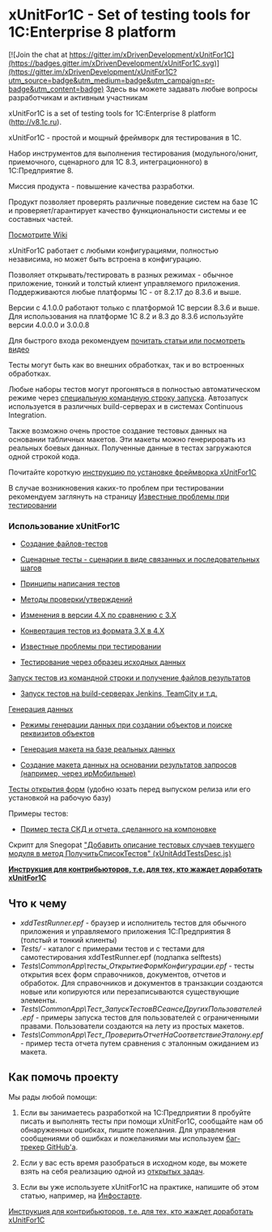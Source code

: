 # xUnitFor1C - Set of testing tools for 1C:Enterprise 8 platform

[![Join the chat at https://gitter.im/xDrivenDevelopment/xUnitFor1C](https://badges.gitter.im/xDrivenDevelopment/xUnitFor1C.svg)](https://gitter.im/xDrivenDevelopment/xUnitFor1C?utm_source=badge&utm_medium=badge&utm_campaign=pr-badge&utm_content=badge) Здесь вы можете задавать любые вопросы разработчикам и активным участникам

xUnitFor1C is a set of testing tools for 1C:Enterprise 8 platform (http://v8.1c.ru).

xUnitFor1C - простой и мощный фреймворк для тестирования в 1С.

Набор инструментов для выполнения тестирования (модульного/юнит, приемочного, сценарного для 1С 8.3, интеграционного) в 1С:Предприятие 8.

Миссия продукта - повышение качества разработки.

Продукт позволяет проверять различные поведение систем на базе 1С и проверяет/гарантирует качество функциональности системы и ее составных частей.

[Посмотрите Wiki](https://github.com/xDrivenDevelopment/xUnitFor1C/wiki)

xUnitFor1C работает с любыми конфигурациями, полностью независима, но может быть встроена в конфигурацию.

Позволяет открывать/тестировать в разных режимах - обычное приложение, тонкий и толстый клиент управляемого приложения. Поддерживаются любые платформы 1С - от 8.2.17 до 8.3.6 и выше.

Версии с 4.1.0.0 работают только с платформой 1С версии 8.3.6 и выше. Для использования на платформе 1С 8.2 и 8.3 до 8.3.6 используйте версии 4.0.0.0 и 3.0.0.8

Для быстрого входа рекомендуем [почитать статьи или посмотреть видео](https://github.com/xDrivenDevelopment/xUnitFor1C/wiki/%D0%A1%D1%82%D0%B0%D1%82%D1%8C%D0%B8-%D0%B8-%D0%B2%D0%B8%D0%B4%D0%B5%D0%BE-%D0%BF%D0%BE-%D1%82%D0%B5%D1%81%D1%82%D0%B8%D1%80%D0%BE%D0%B2%D0%B0%D0%BD%D0%B8%D1%8E-%D0%B2-1%D0%A1)

Тесты могут быть как во внешних обработках, так и во встроенных обработках.

Любые наборы тестов могут прогоняться в полностью автоматическом режиме через [специальную командную строку запуска](https://github.com/xDrivenDevelopment/xUnitFor1C/wiki/%D0%97%D0%B0%D0%BF%D1%83%D1%81%D0%BA-%D1%82%D0%B5%D1%81%D1%82%D0%BE%D0%B2-%D0%B8%D0%B7-%D0%BA%D0%BE%D0%BC%D0%B0%D0%BD%D0%B4%D0%BD%D0%BE%D0%B9-%D1%81%D1%82%D1%80%D0%BE%D0%BA%D0%B8-%D0%B8-%D0%BF%D0%BE%D0%BB%D1%83%D1%87%D0%B5%D0%BD%D0%B8%D0%B5-%D1%84%D0%B0%D0%B9%D0%BB%D0%BE%D0%B2-%D1%80%D0%B5%D0%B7%D1%83%D0%BB%D1%8C%D1%82%D0%B0%D1%82%D0%BE%D0%B2). Автозапуск используется в различных build-серверах и в системах Continuous Integration.

Также возможно очень простое создание тестовых данных на основании табличных макетов. Эти макеты можно генерировать из реальных боевых данных. Полученные данные в тестах загружаются одной строкой кода.

Почитайте короткую [инструкцию по установке фреймворка xUnitFor1C](https://github.com/xDrivenDevelopment/xUnitFor1C/wiki/%D0%98%D0%BD%D1%81%D1%82%D1%80%D1%83%D0%BA%D1%86%D0%B8%D1%8F-%D0%BF%D0%BE-%D1%83%D1%81%D1%82%D0%B0%D0%BD%D0%BE%D0%B2%D0%BA%D0%B5-%D1%84%D1%80%D0%B5%D0%B9%D0%BC%D0%B2%D0%BE%D1%80%D0%BA%D0%B0-xUnitFor1C)

В случае возникновения каких-то проблем при тестировании рекомендуем заглянуть на страницу [Известные проблемы при тестировании](https://github.com/xDrivenDevelopment/xUnitFor1C/wiki/%D0%98%D0%B7%D0%B2%D0%B5%D1%81%D1%82%D0%BD%D1%8B%D0%B5-%D0%BF%D1%80%D0%BE%D0%B1%D0%BB%D0%B5%D0%BC%D1%8B-%D0%BF%D1%80%D0%B8-%D1%82%D0%B5%D1%81%D1%82%D0%B8%D1%80%D0%BE%D0%B2%D0%B0%D0%BD%D0%B8%D0%B8)

### Использование xUnitFor1C

* [Создание файлов-тестов](https://github.com/xDrivenDevelopment/xUnitFor1C/wiki/%D0%A1%D0%BE%D0%B7%D0%B4%D0%B0%D0%BD%D0%B8%D0%B5-%D1%84%D0%B0%D0%B9%D0%BB%D0%BE%D0%B2-%D1%82%D0%B5%D1%81%D1%82%D0%BE%D0%B2)

* [Сценарные тесты - сценарии в виде связанных и последовательных шагов](https://github.com/xDrivenDevelopment/xUnitFor1C/wiki/%D0%A1%D1%86%D0%B5%D0%BD%D0%B0%D1%80%D0%BD%D1%8B%D0%B5-%D1%82%D0%B5%D1%81%D1%82%D1%8B---%D1%81%D1%86%D0%B5%D0%BD%D0%B0%D1%80%D0%B8%D0%B8-%D0%B2-%D0%B2%D0%B8%D0%B4%D0%B5-%D1%81%D0%B2%D1%8F%D0%B7%D0%B0%D0%BD%D0%BD%D1%8B%D1%85-%D0%B8-%D0%BF%D0%BE%D1%81%D0%BB%D0%B5%D0%B4%D0%BE%D0%B2%D0%B0%D1%82%D0%B5%D0%BB%D1%8C%D0%BD%D1%8B%D1%85-%D1%88%D0%B0%D0%B3%D0%BE%D0%B2)

* [Принципы написания тестов](https://github.com/xDrivenDevelopment/xUnitFor1C/wiki/%D0%9F%D1%80%D0%B8%D0%BD%D1%86%D0%B8%D0%BF%D1%8B-%D0%BD%D0%B0%D0%BF%D0%B8%D1%81%D0%B0%D0%BD%D0%B8%D1%8F-%D1%82%D0%B5%D1%81%D1%82%D0%BE%D0%B2)

* [Методы проверки/утверждений](https://github.com/xDrivenDevelopment/xUnitFor1C/wiki/%D0%9C%D0%B5%D1%82%D0%BE%D0%B4%D1%8B-%D0%BF%D1%80%D0%BE%D0%B2%D0%B5%D1%80%D0%BA%D0%B8---%D1%83%D1%82%D0%B2%D0%B5%D1%80%D0%B6%D0%B4%D0%B5%D0%BD%D0%B8%D1%8F)

* [Изменения в версии 4.Х по сравнению с 3.Х](https://github.com/xDrivenDevelopment/xUnitFor1C/wiki/%D0%98%D0%B7%D0%BC%D0%B5%D0%BD%D0%B5%D0%BD%D0%B8%D1%8F-%D0%B2-%D0%B2%D0%B5%D1%80%D1%81%D0%B8%D0%B8-4.%D0%A5-%D0%BF%D0%BE-%D1%81%D1%80%D0%B0%D0%B2%D0%BD%D0%B5%D0%BD%D0%B8%D1%8E-%D1%81-3.%D0%A5)

* [Конвертация тестов из формата 3.Х в 4.Х](https://github.com/xDrivenDevelopment/xUnitFor1C/wiki/%D0%98%D0%B7%D0%BC%D0%B5%D0%BD%D0%B5%D0%BD%D0%B8%D1%8F-%D0%B2-%D0%B2%D0%B5%D1%80%D1%81%D0%B8%D0%B8-4.%D0%A5-%D0%BF%D0%BE-%D1%81%D1%80%D0%B0%D0%B2%D0%BD%D0%B5%D0%BD%D0%B8%D1%8E-%D1%81-3.%D0%A5#%D0%9A%D0%BE%D0%BD%D0%B2%D0%B5%D1%80%D1%82%D0%B0%D1%86%D0%B8%D1%8F-%D1%82%D0%B5%D1%81%D1%82%D0%BE%D0%B2-%D0%B2-%D0%BD%D0%BE%D0%B2%D1%8B%D0%B9-%D1%84%D0%BE%D1%80%D0%BC%D0%B0%D1%82)

* [Известные проблемы при тестировании](https://github.com/xDrivenDevelopment/xUnitFor1C/wiki/%D0%98%D0%B7%D0%B2%D0%B5%D1%81%D1%82%D0%BD%D1%8B%D0%B5-%D0%BF%D1%80%D0%BE%D0%B1%D0%BB%D0%B5%D0%BC%D1%8B-%D0%BF%D1%80%D0%B8-%D1%82%D0%B5%D1%81%D1%82%D0%B8%D1%80%D0%BE%D0%B2%D0%B0%D0%BD%D0%B8%D0%B8)

* [Тестирование через образец исходных данных](https://github.com/xDrivenDevelopment/xUnitFor1C/wiki/%D0%A2%D0%B5%D1%81%D1%82%D0%B8%D1%80%D0%BE%D0%B2%D0%B0%D0%BD%D0%B8%D0%B5-%D1%87%D0%B5%D1%80%D0%B5%D0%B7-%D0%BE%D0%B1%D1%80%D0%B0%D0%B7%D0%B5%D1%86-%D0%B8%D1%81%D1%85%D0%BE%D0%B4%D0%BD%D1%8B%D1%85-%D0%B4%D0%B0%D0%BD%D0%BD%D1%8B%D1%85)

[Запуск тестов из командной строки и получение файлов результатов](https://github.com/xDrivenDevelopment/xUnitFor1C/wiki/%D0%97%D0%B0%D0%BF%D1%83%D1%81%D0%BA-%D1%82%D0%B5%D1%81%D1%82%D0%BE%D0%B2-%D0%B8%D0%B7-%D0%BA%D0%BE%D0%BC%D0%B0%D0%BD%D0%B4%D0%BD%D0%BE%D0%B9-%D1%81%D1%82%D1%80%D0%BE%D0%BA%D0%B8-%D0%B8-%D0%BF%D0%BE%D0%BB%D1%83%D1%87%D0%B5%D0%BD%D0%B8%D0%B5-%D1%84%D0%B0%D0%B9%D0%BB%D0%BE%D0%B2-%D1%80%D0%B5%D0%B7%D1%83%D0%BB%D1%8C%D1%82%D0%B0%D1%82%D0%BE%D0%B2)

* [Запуск тестов на build-серверах Jenkins, TeamCity и т.д.](https://github.com/xDrivenDevelopment/xUnitFor1C/wiki/%D0%97%D0%B0%D0%BF%D1%83%D1%81%D0%BA-%D1%82%D0%B5%D1%81%D1%82%D0%BE%D0%B2-%D0%BD%D0%B0-build-%D1%81%D0%B5%D1%80%D0%B2%D0%B5%D1%80%D0%B0%D1%85-Jenkins,-TeamCity-%D0%B8-%D1%82.%D0%B4.)

[Генерация данных](https://github.com/xDrivenDevelopment/xUnitFor1C/wiki/%D0%93%D0%B5%D0%BD%D0%B5%D1%80%D0%B0%D1%86%D0%B8%D1%8F-%D0%B4%D0%B0%D0%BD%D0%BD%D1%8B%D1%85)

* [Режимы генерации данных при создании объектов и поиске реквизитов объектов](https://github.com/xDrivenDevelopment/xUnitFor1C/wiki/%D0%A0%D0%B5%D0%B6%D0%B8%D0%BC%D1%8B-%D0%B3%D0%B5%D0%BD%D0%B5%D1%80%D0%B0%D1%86%D0%B8%D0%B8-%D0%B4%D0%B0%D0%BD%D0%BD%D1%8B%D1%85-%D0%BF%D1%80%D0%B8-%D1%81%D0%BE%D0%B7%D0%B4%D0%B0%D0%BD%D0%B8%D0%B8-%D0%BE%D0%B1%D1%8A%D0%B5%D0%BA%D1%82%D0%BE%D0%B2-%D0%B8-%D0%BF%D0%BE%D0%B8%D1%81%D0%BA%D0%B5-%D1%80%D0%B5%D0%BA%D0%B2%D0%B8%D0%B7%D0%B8%D1%82%D0%BE%D0%B2-%D0%BE%D0%B1%D1%8A%D0%B5%D0%BA%D1%82%D0%BE%D0%B2)

* [Генерация макета на базе реальных данных](https://github.com/xDrivenDevelopment/xUnitFor1C/wiki/%D0%93%D0%B5%D0%BD%D0%B5%D1%80%D0%B0%D1%86%D0%B8%D1%8F-%D0%BC%D0%B0%D0%BA%D0%B5%D1%82%D0%B0-%D0%BD%D0%B0-%D0%B1%D0%B0%D0%B7%D0%B5-%D1%80%D0%B5%D0%B0%D0%BB%D1%8C%D0%BD%D1%8B%D1%85-%D0%B4%D0%B0%D0%BD%D0%BD%D1%8B%D1%85)

* [Создание макета данных на основании результатов запросов (например, через ирМобильные)](https://github.com/xDrivenDevelopment/xUnitFor1C/wiki/%D0%A1%D0%BE%D0%B7%D0%B4%D0%B0%D0%BD%D0%B8%D0%B5-%D0%BC%D0%B0%D0%BA%D0%B5%D1%82%D0%B0-%D0%B4%D0%B0%D0%BD%D0%BD%D1%8B%D1%85-%D0%BD%D0%B0-%D0%BE%D1%81%D0%BD%D0%BE%D0%B2%D0%B0%D0%BD%D0%B8%D0%B8-%D1%80%D0%B5%D0%B7%D1%83%D0%BB%D1%8C%D1%82%D0%B0%D1%82%D0%BE%D0%B2-%D0%B7%D0%B0%D0%BF%D1%80%D0%BE%D1%81%D0%BE%D0%B2-%28%D0%BD%D0%B0%D0%BF%D1%80%D0%B8%D0%BC%D0%B5%D1%80%2C-%D1%87%D0%B5%D1%80%D0%B5%D0%B7-%D0%B8%D1%80%D0%9C%D0%BE%D0%B1%D0%B8%D0%BB%D1%8C%D0%BD%D1%8B%D0%B5%29)

[Тесты открытия форм](https://github.com/xDrivenDevelopment/xUnitFor1C/wiki/%D0%A2%D0%B5%D1%81%D1%82%D1%8B-%D0%BE%D1%82%D0%BA%D1%80%D1%8B%D1%82%D0%B8%D1%8F-%D1%84%D0%BE%D1%80%D0%BC) (удобно юзать перед выпуском релиза или его установкой на рабочую базу)

Примеры тестов:

* [Пример теста СКД и отчета, сделанного на компоновке](https://github.com/xDrivenDevelopment/xUnitFor1C/wiki/%D0%9F%D1%80%D0%B8%D0%BC%D0%B5%D1%80-%D1%82%D0%B5%D1%81%D1%82%D0%B0-%D0%A1%D0%9A%D0%94-%D0%B8-%D0%BE%D1%82%D1%87%D0%B5%D1%82%D0%B0%2C-%D1%81%D0%B4%D0%B5%D0%BB%D0%B0%D0%BD%D0%BD%D0%BE%D0%B3%D0%BE-%D0%BD%D0%B0-%D0%BA%D0%BE%D0%BC%D0%BF%D0%BE%D0%BD%D0%BE%D0%B2%D0%BA%D0%B5)

Скрипт для Snegopat ["Добавить описание тестовых случаев текущего модуля в метод ПолучитьСписокТестов" (xUnitAddTestsDesc.js)](https://github.com/xDrivenDevelopment/xUnitFor1C/wiki/%D0%A1%D0%BA%D1%80%D0%B8%D0%BF%D1%82-%D0%B4%D0%BB%D1%8F-Snegopat---%D0%94%D0%BE%D0%B1%D0%B0%D0%B2%D0%B8%D1%82%D1%8C-%D0%BE%D0%BF%D0%B8%D1%81%D0%B0%D0%BD%D0%B8%D0%B5-%D1%82%D0%B5%D1%81%D1%82%D0%BE%D0%B2%D1%8B%D1%85-%D1%81%D0%BB%D1%83%D1%87%D0%B0%D0%B5%D0%B2-%D1%82%D0%B5%D0%BA%D1%83%D1%89%D0%B5%D0%B3%D0%BE-%D0%BC%D0%BE%D0%B4%D1%83%D0%BB%D1%8F-%D0%B2-%D0%BC%D0%B5%D1%82%D0%BE%D0%B4-%D0%9F%D0%BE%D0%BB%D1%83%D1%87%D0%B8%D1%82%D1%8C%D0%A1%D0%BF%D0%B8%D1%81%D0%BE%D0%BA%D0%A2%D0%B5%D1%81%D1%82%D0%BE%D0%B2----xUnitAddTestsDesc.js)

**[Инструкция для контрибьюторов, т.е. для тех, кто жаждет доработать xUnitFor1C](https://github.com/xDrivenDevelopment/xUnitFor1C/wiki/%D0%98%D0%BD%D1%81%D1%82%D1%80%D1%83%D0%BA%D1%86%D0%B8%D1%8F-%D0%B4%D0%BB%D1%8F-%D0%BA%D0%BE%D0%BD%D1%82%D1%80%D0%B8%D0%B1%D1%8C%D1%8E%D1%82%D0%BE%D1%80%D0%BE%D0%B2,-%D1%82.%D0%B5.-%D0%B4%D0%BB%D1%8F-%D1%82%D0%B5%D1%85,-%D0%BA%D1%82%D0%BE-%D0%B6%D0%B0%D0%B6%D0%B4%D0%B5%D1%82-%D0%B4%D0%BE%D1%80%D0%B0%D0%B1%D0%BE%D1%82%D0%B0%D1%82%D1%8C-xUnitFor1C)**

## Что к чему

* *xddTestRunner.epf* - браузер и исполнитель тестов для обычного приложения и управляемого приложения 1С:Предприятия 8 (толстый и тонкий клиенты)
* *Tests/* - каталог с примерами тестов и с тестами для самотестирования xddTestRunner.epf (подпапка selftests)
* *Tests\CommonApp\тесты_ОткрытиеФормКонфигурации.epf* - тесты открытия всех форм справочников, документов, отчетов и обработок. Для справочников и документов в транзакции создаются новые или копируются или перезаписываются существующие элементы.
* *Tests\CommonApp\Тест_ЗапускТестовВСеансеДругихПользователей.epf* - примеры запуска тестов для пользователей с ограниченными правами. Пользователи создаются на лету из простых макетов.
* *Tests\CommonApp\Тест_ПроверитьОтчетНаСоответствиеЭталону.epf* - пример теста отчета путем сравнения с эталонным ожиданием из макета.

## Как помочь проекту

Мы рады любой помощи:

1. Если вы занимаетесь разработкой на 1С:Предприятии 8 пробуйте писать и выполнять тесты при помощи xUnitFor1C, сообщайте нам об обнаруженных ошибках, пишите пожелания. Для управления сообщениями об ошибках и пожеланиями мы используем [баг-трекер GitHub'а](https://github.com/xDrivenDevelopment/xUnitFor1C/issues?sort=created&state=open).

2. Если у вас есть время разобраться в исходном коде, вы можете взять на себя реализацию одной из  [открытых задач](https://github.com/xDrivenDevelopment/xUnitFor1C/issues?sort=created&state=open).

3. Если вы уже используете xUnitFor1C на практике, напишите об этом статью, например, на [Инфостарте](http://infostart.ru).

[Инструкция для контрибьюторов, т.е. для тех, кто жаждет доработать xUnitFor1C](https://github.com/xDrivenDevelopment/xUnitFor1C/wiki/%D0%98%D0%BD%D1%81%D1%82%D1%80%D1%83%D0%BA%D1%86%D0%B8%D1%8F-%D0%B4%D0%BB%D1%8F-%D0%BA%D0%BE%D0%BD%D1%82%D1%80%D0%B8%D0%B1%D1%8C%D1%8E%D1%82%D0%BE%D1%80%D0%BE%D0%B2,-%D1%82.%D0%B5.-%D0%B4%D0%BB%D1%8F-%D1%82%D0%B5%D1%85,-%D0%BA%D1%82%D0%BE-%D0%B6%D0%B0%D0%B6%D0%B4%D0%B5%D1%82-%D0%B4%D0%BE%D1%80%D0%B0%D0%B1%D0%BE%D1%82%D0%B0%D1%82%D1%8C-xUnitFor1C)

